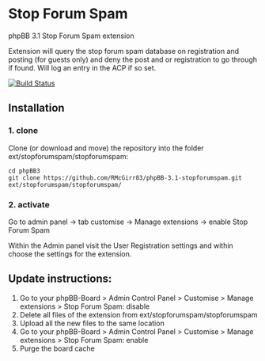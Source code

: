Stop Forum Spam
===============

phpBB 3.1 Stop Forum Spam extension

Extension will query the stop forum spam database on registration and posting (for guests only) and deny the post and or registration to go through if found. Will log an entry in the ACP if so set.

[![Build Status](https://travis-ci.org/RMcGirr83/phpBB-3.1-stopforumspam.svg?branch=master)](https://travis-ci.org/RMcGirr83/phpBB-3.1-stopforumspam)

## Installation

### 1. clone
Clone (or download and move) the repository into the folder ext/stopforumspam/stopforumspam:

```
cd phpBB3
git clone https://github.com/RMcGirr83/phpBB-3.1-stopforumspam.git ext/stopforumspam/stopforumspam/
```

### 2. activate
Go to admin panel -> tab customise -> Manage extensions -> enable Stop Forum Spam

Within the Admin panel visit the User Registration settings and within choose the settings for the extension.

## Update instructions:
1. Go to your phpBB-Board > Admin Control Panel > Customise > Manage extensions > Stop Forum Spam: disable
2. Delete all files of the extension from ext/stopforumspam/stopforumspam
3. Upload all the new files to the same location
4. Go to your phpBB-Board > Admin Control Panel > Customise > Manage extensions > Stop Forum Spam: enable
5. Purge the board cache